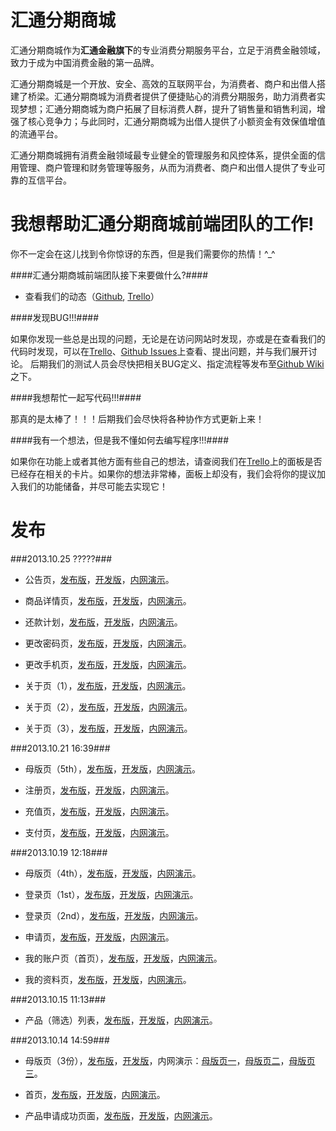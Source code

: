 汇通分期商城
================

汇通分期商城作为**汇通金融旗下**的专业消费分期服务平台，立足于消费金融领域，致力于成为中国消费金融的第一品牌。

汇通分期商城是一个开放、安全、高效的互联网平台，为消费者、商户和出借人搭建了桥梁。汇通分期商城为消费者提供了便捷贴心的消费分期服务，助力消费者实现梦想；汇通分期商城为商户拓展了目标消费人群，提升了销售量和销售利润，增强了核心竞争力；与此同时，汇通分期商城为出借人提供了小额资金有效保值增值的流通平台。

汇通分期商城拥有消费金融领域最专业健全的管理服务和风控体系，提供全面的信用管理、商户管理和财务管理等服务，从而为消费者、商户和出借人提供了专业可靠的互信平台。

我想帮助汇通分期商城前端团队的工作!
===================================
你不一定会在这儿找到令你惊讶的东西，但是我们需要你的热情！^_^

####汇通分期商城前端团队接下来要做什么?####

* 查看我们的动态（[Github](https://github.com/Huitong-Finance/Mall/pulse '点击查看'), [Trello](https://trello.com/b/VtrgT8dB '点击查看')）

####发现BUG!!!####

如果你发现一些总是出现的问题，无论是在访问网站时发现，亦或是在查看我们的代码时发现，可以在[Trello](https://trello.com/b/VtrgT8dB '点击查看')、[Github Issues](https://github.com/Huitong-Finance/Mall/issues '点击查看')上查看、提出问题，并与我们展开讨论。
后期我们的测试人员会尽快把相关BUG定义、指定流程等发布至[Github Wiki](https://github.com/Huitong-Finance/Mall/wiki '点击查看')之下。

####我想帮忙一起写代码!!!####

那真的是太棒了！！！后期我们会尽快将各种协作方式更新上来！



####我有一个想法，但是我不懂如何去编写程序!!!####

如果你在功能上或者其他方面有些自己的想法，请查阅我们在[Trello](https://trello.com/b/VtrgT8dB '点击查看')上的面板是否已经存在相关的卡片。如果你的想法非常棒，面板上却没有，我们会将你的提议加入我们的功能储备，并尽可能去实现它！

发布
====

###2013.10.25 ?????###

* 公告页，[发布版](https://github.com/Huitong-Finance/Mall/blob/master/releases/announcement/index.html '点击查看')，[开发版](https://github.com/Huitong-Finance/Mall/blob/master/development/announcement/index.html '点击查看')，[内网演示](http://192.168.0.126:9022/DROPBOX/Browser%20Side%20Workspace/Mall/releases/announcement/ '点击查看')。

* 商品详情页，[发布版](https://github.com/Huitong-Finance/Mall/blob/master/releases/details/index.html '点击查看')，[开发版](https://github.com/Huitong-Finance/Mall/blob/master/development/details/index.html '点击查看')，[内网演示](http://192.168.0.126:9022/DROPBOX/Browser%20Side%20Workspace/Mall/releases/details/ '点击查看')。

* 还款计划，[发布版]( '点击查看')，[开发版]( '点击查看')，[内网演示]( '点击查看')。

* 更改密码页，[发布版]( '点击查看')，[开发版]( '点击查看')，[内网演示]( '点击查看')。

* 更改手机页，[发布版]( '点击查看')，[开发版]( '点击查看')，[内网演示]( '点击查看')。

* 关于页（1），[发布版]( '点击查看')，[开发版]( '点击查看')，[内网演示]( '点击查看')。

* 关于页（2），[发布版]( '点击查看')，[开发版]( '点击查看')，[内网演示]( '点击查看')。

* 关于页（3），[发布版]( '点击查看')，[开发版]( '点击查看')，[内网演示]( '点击查看')。

###2013.10.21 16:39###

* 母版页（5th），[发布版](https://github.com/Huitong-Finance/Mall/blob/master/releases/master/index%405.html '点击查看')，[开发版](https://github.com/Huitong-Finance/Mall/blob/master/development/master/index%405.html '点击查看')，[内网演示](http://192.168.0.126:9022/DROPBOX/Browser%20Side%20Workspace/Mall/development/master/index@5.html '点击查看')。

* 注册页，[发布版](https://github.com/Huitong-Finance/Mall/blob/master/releases/registration/index.html '点击查看')，[开发版](https://github.com/Huitong-Finance/Mall/blob/master/development/registration/index.html '点击查看')，[内网演示](http://192.168.0.126:9022/DROPBOX/Browser%20Side%20Workspace/Mall/development/registration/ '点击查看')。

* 充值页，[发布版](https://github.com/Huitong-Finance/Mall/blob/master/releases/recharge/index.html '点击查看')，[开发版](https://github.com/Huitong-Finance/Mall/blob/master/development/recharge/index.html '点击查看')，[内网演示](http://192.168.0.126:9022/DROPBOX/Browser%20Side%20Workspace/Mall/releases/recharge/ '点击查看')。

* 支付页，[发布版](https://github.com/Huitong-Finance/Mall/blob/master/releases/payment/index.html '点击查看')，[开发版](https://github.com/Huitong-Finance/Mall/blob/master/development/payment/index.html '点击查看')，[内网演示](http://192.168.0.126:9022/DROPBOX/Browser%20Side%20Workspace/Mall/releases/payment/ '点击查看')。

###2013.10.19 12:18###

* 母版页（4th），[发布版](https://github.com/Huitong-Finance/Mall/blob/master/releases/master/index%404.html '点击查看')，[开发版](https://github.com/Huitong-Finance/Mall/blob/master/development/master/index%404.html '点击查看')，[内网演示](http://192.168.0.126:9022/DROPBOX/Browser%20Side%20Workspace/Mall/releases/master/index%404.html '点击查看')。

* 登录页（1st），[发布版](https://github.com/Huitong-Finance/Mall/blob/master/releases/login/index.html '点击查看')，[开发版](https://github.com/Huitong-Finance/Mall/blob/master/development/login/index.html '点击查看')，[内网演示](http://192.168.0.126:9022/DROPBOX/Browser%20Side%20Workspace/Mall/releases/login/ '点击查看')。

* 登录页（2nd），[发布版](https://github.com/Huitong-Finance/Mall/blob/master/releases/login/index%402.html '点击查看')，[开发版](https://github.com/Huitong-Finance/Mall/blob/master/development/login/index%402.html '点击查看')，[内网演示](http://192.168.0.126:9022/DROPBOX/Browser%20Side%20Workspace/Mall/releases/login/index%402.html '点击查看')。

* 申请页，[发布版](https://github.com/Huitong-Finance/Mall/blob/master/releases/apply/index.html '点击查看')，[开发版](https://github.com/Huitong-Finance/Mall/blob/master/development/apply/index.html '点击查看')，[内网演示](http://192.168.0.126:9022/DROPBOX/Browser%20Side%20Workspace/Mall/releases/apply/ '点击查看')。

* 我的账户页（首页），[发布版](https://github.com/Huitong-Finance/Mall/blob/master/development/account/index.html '点击查看')，[开发版](https://github.com/Huitong-Finance/Mall/blob/master/releases/account/index.html '点击查看')，[内网演示](http://192.168.0.126:9022/DROPBOX/Browser%20Side%20Workspace/Mall/releases/account/ '点击查看')。

* 我的资料页，[发布版](https://github.com/Huitong-Finance/Mall/blob/master/releases/account/my.info.html '点击查看')，[开发版](https://github.com/Huitong-Finance/Mall/blob/master/development/account/my.info.html '点击查看')，[内网演示](http://192.168.0.126:9022/DROPBOX/Browser%20Side%20Workspace/Mall/releases/account/my.info.html '点击查看')。

###2013.10.15 11:13###

* 产品（筛选）列表，[发布版](https://github.com/Huitong-Finance/Mall/blob/master/releases/list/index.html)，[开发版](https://github.com/Huitong-Finance/Mall/blob/master/development/list/index.html)，[内网演示](http://192.168.0.126:9022/DROPBOX/Browser%20Side%20Workspace/Mall/releases/list/)。

###2013.10.14 14:59###

* 母版页（3份），[发布版](https://github.com/Huitong-Finance/Mall/tree/master/releases/master '点击查看')，[开发版](https://github.com/Huitong-Finance/Mall/tree/master/development/master '点击查看')，内网演示：[母版页一](http://192.168.0.126:9022/DROPBOX/Browser%20Side%20Workspace/Mall/releases/master/ '点击查看')，[母版页二](http://192.168.0.126:9022/DROPBOX/Browser%20Side%20Workspace/Mall/releases/master/index@2.html '点击查看')，[母版页三](http://192.168.0.126:9022/DROPBOX/Browser%20Side%20Workspace/Mall/releases/master/index@3.html '点击查看')。

* 首页，[发布版](https://github.com/Huitong-Finance/Mall/tree/master/releases/home/index.html '点击查看')，[开发版](https://github.com/Huitong-Finance/Mall/blob/master/development/home/index.html '点击查看')，[内网演示](http://192.168.0.126:9022/DROPBOX/Browser%20Side%20Workspace/Mall/releases/home/ '点击查看')。

* 产品申请成功页面，[发布版](https://github.com/Huitong-Finance/Mall/blob/master/releases/apply/successful.application.html '点击查看')，[开发版](https://github.com/Huitong-Finance/Mall/blob/master/development/apply/successful.application.html '点击查看')，[内网演示](http://192.168.0.126:9022/DROPBOX/Browser%20Side%20Workspace/Mall/releases/apply/successful.application.html '点击查看')。